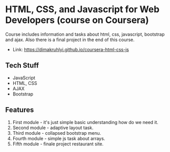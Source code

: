 # HTML, CSS, and Javascript for Web Developers (course on Coursera)
Course includes information and tasks about html, css, javascript, bootstrap and ajax. Also there is a final project in the end of this course.
- Link: https://dimakruhlyi.github.io/coursera-html-css-js

## Tech Stuff
- JavaScript
- HTML, CSS
- AJAX
- Bootstrap

## Features
1. First module - it's just simple basic understanding how do we need it.
2. Second module - adaptive layout task.
3. Third module - collapsed bootstrap menu.
4. Fourth module - simple js task about arrays.
5. Fifth module - finale project restaurant site.
